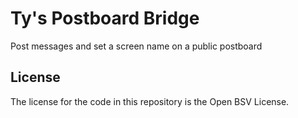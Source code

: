 # Ty's Postboard Bridge

Post messages and set a screen name on a public postboard

## License

The license for the code in this repository is the Open BSV License.
